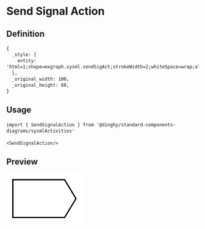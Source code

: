 # Send Signal Action

## Definition

```
{
  _style: { 
    entity: 'html=1;shape=mxgraph.sysml.sendSigAct;strokeWidth=2;whiteSpace=wrap;align=center;',
  },
  _original_width: 100,
  _original_height: 60,
}
```

## Usage

```
import { SendSignalAction } from '@dinghy/standard-components-diagrams/sysmlActivities'

<SendSignalAction/>
```

## Preview

<img src="./send-signal-action.png" width="200"/>
